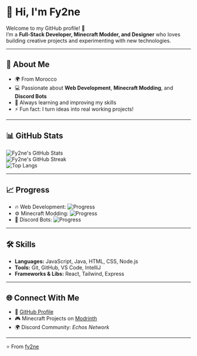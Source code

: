 # 👋 Hi, I'm Fy2ne  

Welcome to my GitHub profile! 🚀  
I’m a **Full-Stack Developer, Minecraft Modder, and Designer** who loves building creative projects and experimenting with new technologies.  

---

## 🚀 About Me
- 🌍 From Morocco  
- 💻 Passionate about **Web Development**, **Minecraft Modding**, and **Discord Bots**  
- 🎯 Always learning and improving my skills  
- ⚡ Fun fact: I turn ideas into real working projects!  

---

## 📊 GitHub Stats
![Fy2ne's GitHub Stats](https://github-readme-stats.vercel.app/api?username=fy2ne&show_icons=true&theme=tokyonight)  
![Fy2ne's GitHub Streak](https://github-readme-streak-stats.herokuapp.com/?user=fy2ne&theme=tokyonight&hide_border=false)  
![Top Langs](https://github-readme-stats.vercel.app/api/top-langs/?username=fy2ne&layout=compact&theme=tokyonight)  

---

## 📈 Progress
- 🔥 Web Development: ![Progress](https://progress-bar.dev/75/?title=Advanced)  
- ⚙️ Minecraft Modding: ![Progress](https://progress-bar.dev/85/?title=Pro)  
- 🤖 Discord Bots: ![Progress](https://progress-bar.dev/65/?title=Learning)  

---

## 🛠️ Skills
- **Languages:** JavaScript, Java, HTML, CSS, Node.js  
- **Tools:** Git, GitHub, VS Code, IntelliJ  
- **Frameworks & Libs:** React, Tailwind, Express  

---

## 🌐 Connect With Me
- 💼 [GitHub Profile](https://github.com/fy2ne)  
- 🎮 Minecraft Projects on [Modrinth](https://modrinth.com/)  
- 🌍 Discord Community: *Echos Network*  

---

⭐️ From [fy2ne](https://github.com/fy2ne)  
